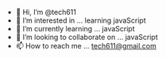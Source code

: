 - 👋 Hi, I’m @tech611
- 👀 I’m interested in ... learning javaScript
- 🌱 I’m currently learning ... javaScript
- 💞️ I’m looking to collaborate on ... javaScript
- 📫 How to reach me ... tech611@gmail.com

<!---
tech611/tech611 is a ✨ special ✨ repository because its `README.md` (this file) appears on your GitHub profile.
You can click the Preview link to take a look at your changes.
--->
